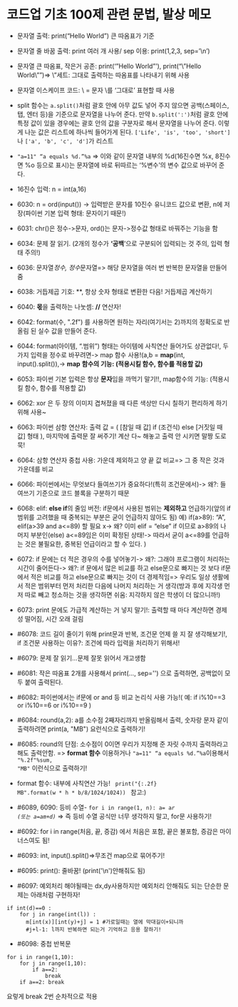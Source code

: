 # 코드업 기초 100제 관련 문법, 발상 메모

- 문자열 출력: print(“Hello World”) 큰 따옴표가 기준

- 문자열 줄 바꿈 출력: print 여러 개 사용/ sep 이용: print(1,2,3, sep=’\n’)

- 문자열 큰 따옴표, 작은거 공존: print(‘”Hello World”’), print(“\”Hello World\””)=> \”세트: 그대로 출력하는 따옴표를 나타내기 위해 사용

- 문자열 이스케이프 코드: \\ = 문자 \를 ‘그대로’ 표현할 때 사용

- split 함수는 `a.split()`처럼 괄호 안에 아무 값도 넣어 주지 않으면 공백(스페이스, 탭, 엔터 등)을 기준으로 문자열을 나누어 준다. 만약 `b.split(':')`처럼 괄호 안에 특정 값이 있을 경우에는 괄호 안의 값을 구분자로 해서 문자열을 나누어 준다. 이렇게 나눈 값은 리스트에 하나씩 들어가게 된다. `['Life', 'is', 'too', 'short']`나 `['a', 'b', 'c', 'd']`가 리스트

- <code>"a=11" “a equals %d.”%a</code>
	=> 이와 같이 문자열 내부의 %d(16진수면 %x, 8진수면 %o 등으로 표시)는 문자열에 바로 뒤따르는 ‘%변수’의 변수 값으로 바꾸어 준다.

- 16진수 입력: n = int(a,16)

- 6030: n = ord(input()) -> 입력받은 문자를 10진수 유니코드 값으로 변환, n에 저장(파이썬 기본 입력 형태: 문자이기 때문!)

- 6031: chr()은 정수->문자, ord()는 문자->정수값 형태로 바꿔주는 기능을 함

- 6034: 문제 잘 읽기. (2개의 정수가 **‘공백**’으로 구분되어 입력되는 것 주의, 입력 형태 주의!)

- 6036: 문자열*정수, 정수*문자열=> 해당 문자열을 여러 번 반복한 문자열을 만들어 줌

- 6038: 거듭제곱 기호: **, 항상 숫자 형태로 변환한 다음! 거듭제곱 계산하기

- 6040: **몫**을 출력하는 나눗셈: **//**  연산자!

- 6042: format(수, ".2f") 를 사용하면 원하는 자리(여기서는 2)까지의 정확도로 반올림 된 실수 값을 만들어 준다.

- 6044: format(아이템, “.범위”) 형태는 아이템에 사칙연산 들어가도 상관없다!, 두 가지 입력을 정수로 바꾸려면-> map 함수 사용!(a,b = **map**(int, input().split()),-> **map** **함수의 기능: (적용시킬 함수, 함수를 적용할 값)**

- 6053: 파이썬 기본 입력은 항상 **문자**임을 까먹기 말기!!, map함수의 기능: (적용시킬 함수, 함수를 적용할 값)

- 6062: xor 은 두 장의 이미지 겹쳐졌을 때 다른 색상만 다시 칠하기 편리하게 하기 위해 사용~

- 6063: 파이썬 삼항 연산자: 출력 값 = ( [참일 때 값] if (조건식) else [거짓일 때 값] 형태 ), 마지막에 출력문 잘 써주기! 계산 다~ 해놓고 출력 안 시키면 말짱 도로묵!

- 6064: 삼항 연산자 중첩 사용: 가운데 제외하고 양 끝 값 비교=> 그 중 작은 것과 가운데를 비교

- 6066: 파이썬에서는 무엇보다 들여쓰기가 중요하다!(특히 조건문에서)-> 왜?: 들여쓰기 기준으로 코드 블록을 구분하기 때문

- 6068: elif: **else if**의 줄임 버전: if문에서 사용된 범위는 **제외하고** 언급하기(앞의 if 범위를 고려했을 때 중복되는 부분은 굳이 언급하지 않아도 됨) 예) if(a>89): “A”, elif(a>39 and a<=89) 할 필요 x-> 왜? 이미 elif = “else” if 이므로 a>89의 나머지 부분인(else) a<=89임은 이미 확정된 상태!-> 따라서 굳이 a<=89를 언급하는 것은 불필요한, 중복된 언급이라고 할 수 있다. )

- 6072: if 문에는 더 적은 경우의 수를 넣어놓기-> 왜?: 그래야 프로그램이 처리하는 시간이 줄어든다-> 왜?: if 문에서 많은 비교를 하고 else문으로 빠지는 것 보다 if문에서 적은 비교를 하고 else문으로 빠지는 것이 더 경제적임=> 우리도 일상 생활에서 적은 범위부터 먼저 처리한 다음에 나머지 처리하는 거 생각(방과 후에 지각생 먼저 따로 빼고 청소하는 것을 생각하면 쉬움: 지각하지 않은 학생이 더 많으니까!)

- 6073: print 문에도 가급적 계산하는 거 넣지 말기!: 출력할 때 마다 계산하면 경제성 떨어짐, 시간 오래 걸림

- #6078: 코드 길이 줄이기 위해 print문과 반복, 조건문 언제 쓸 지 잘 생각해보기!, if 조건문 사용하는 이유?: 조건에 따라 입력을 처리하기 위해서!

- #6079: 문제 잘 읽기…문제 잘못 읽어서 개고생함

- #6081: 작은  따옴표 2개를  사용해서 print(..., sep='') 으로  출력하면, 공백없이  모두  붙여  출력된다.

- #6082: 파이썬에서는 if문에 or and 등  비교  논리식  사용  가능!( 예: if i%10==3 or i%10==6 or i%10==9 )

- #6084: round(a,2): a를 소수점 2째자리까지 반올림해서 출력, 숫자랑 문자 같이 출력하려면 print(a, "MB") 요런식으로 출력하기!
- #6085: round의 단점: 소수점이 0이면 우리가 지정해 준 자릿 수까지 출력하라고 해도 출력안함. => **format 함수** 이용하거나 <code>"a=11" “a equals %d.”%a</code>이용해서 <code>"%.2f"%sum, "MB"</code> 이런식으로 출력하기!
- format 함수: 내부에 사칙연산 가능! <code> print("{:.2f} MB".format(w * h * b/8/1024/1024)) </code> 참고:)

- #6089, 6090: 등비 수열- <code>for i in range(1, n): a= a*r *(또는 a=a*m+d)*</code> => 즉 등비 수열 공식만 너무 생각하지 말고, for문 사용하기!
- #6092: for i in range(처음, 끝, 증감) 에서 처음은 포함, 끝은 불포함, 증감은 마이너스여도 됨!
- #6093: int, input().split()=>무조건 map으로 묶어주기!
- #6095: print(): 줄바꿈! (print('\n')안해줘도 됨)
- #6097: 예외처리 해야될때는 dx,dy사용하지만 예외처리 안해줘도 되는 단순한 문제는 아래처럼 구현하자!
```
if int(d)==0 :
    for j in range(int(l)) :
      m[int(x)][int(y)+j] = 1 #가로일때는 열에 막대길이+되니까
      #j+l-1: l까지 반복하면 되는거 기억하고 응용 잘하기!
```
- #6098: 중첩 반복문
```
for i in range(1,10):
	for j in range(1,10):
		if a==2:
			break
	if a==2: break
```
요렇게 break 2번 순차적으로 적용
